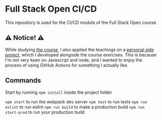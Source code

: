 # Full Stack Open CI/CD

This repository is used for the CI/CD module of the Full Stack Open course.

## :warning: Notice! :warning:

While studying [the course](https://fullstackopen.com/en/part11),
I also applied the teachings on a
[personal side project](https://github.com/gustafla/zmarkgen),
which I developed alongside the course exercises.
This is because I'm not very keen on Javascript and node, and I wanted to
enjoy the process of using GitHub Actions for something I actually like.

## Commands

Start by running `npm install` inside the project folder

`npm start` to run the webpack dev server
`npm test` to run tests
`npm run eslint` to run eslint
`npm run build` to make a production build
`npm run start-prod` to run your production build
